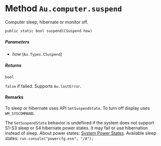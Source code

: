 # Method `Au.computer.suspend`

Computer sleep, hibernate or monitor off.

```
public static bool suspend(CSuspend how)
```

##### Parameters

- *how*  (`Au.Types.CSuspend`)

##### Returns

`bool`

`false` if failed. Supports `Au.lastError`.

#### Remarks

To sleep or hibernate uses API `SetSuspendState`. To turn off display uses `WM_SYSCOMMAND`.

The `SetSuspendState` behavior is undefined if the system does not support S1-S3 sleep or S4 hibernate power states. It may fail or use hibernation instead of sleep. About power states: [System Power States](https://www.google.com/search?q=System+Power+States+site:microsoft.com). Available sleep states: `run.console("powercfg.exe", "/A");`